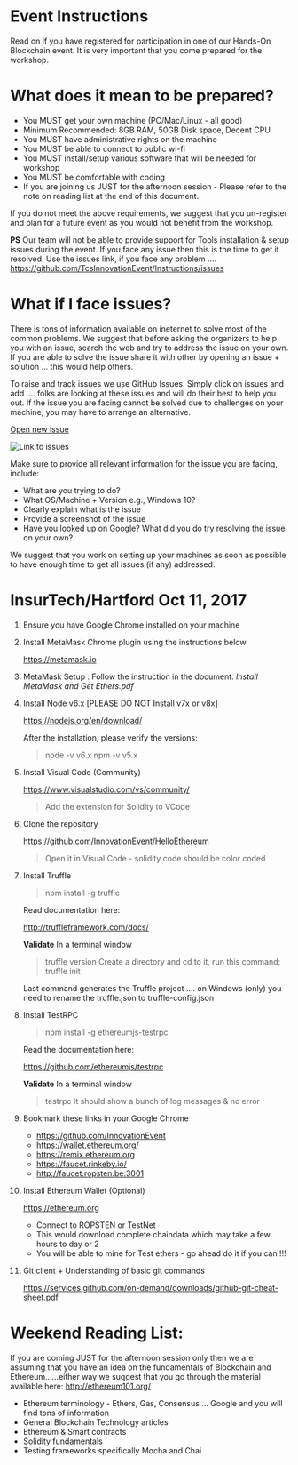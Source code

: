 # Event Instructions
Read on if you have registered for participation in one of our Hands-On Blockchain event. It is very important that you come prepared for the workshop. 

# What does it mean to be prepared?
* You MUST get your own machine (PC/Mac/Linux - all good)
* Minimum Recommended: 8GB RAM, 50GB Disk space, Decent CPU
* You MUST have administrative rights on the machine
* You MUST be able to connect to public wi-fi 
* You MUST install/setup various software that will be needed for workshop
* You MUST be comfortable with coding
* If you are joining us JUST for the afternoon session - Please refer to the note on reading list at the end of this document.

If you do not meet the above requirements, we suggest that you un-register and plan for a future event as you would not benefit from the workshop.

**PS**
Our team will not be able to provide support for Tools installation & setup issues during the event. If you face any issue then this is the time to get it resolved. Use the issues link, if you face any problem .... https://github.com/TcsInnovationEvent/Instructions/issues

# What if I face issues?

There is tons of information available on ineternet to solve most of the common problems. We suggest that before asking the organizers to help you with an issue, search the web and try to address the issue on your own. If you are able to solve the issue share it with other by opening an issue + solution ... this would help others.

To raise and track issues we use GitHub Issues. Simply click on issues and add .... folks are looking at these issues and will do their best to help you out. If the issue you are facing cannot be solved due to challenges on your machine, you may have to arrange an alternative.

[Open new issue](https://github.com/TcsInnovationEvent/Instructions/issues)



![Link to issues](https://user-images.githubusercontent.com/32396416/31078861-c79319c2-a751-11e7-921b-dd79c3669e4d.png)



Make sure to provide all relevant information for the issue you are facing, include:
* What are you trying to do?
* What OS/Machine + Version e.g., Windows 10?
* Clearly explain what is the issue
* Provide a screenshot of the issue
* Have you looked up on Google? What did you do try resolving the issue on your own?

We suggest that you work on setting up your machines as soon as possible to have enough time to get all issues (if any) addressed.

# InsurTech/Hartford  Oct 11, 2017

1. Ensure you have Google Chrome installed on your machine

2. Install MetaMask Chrome plugin using the instructions below

    https://metamask.io
    
3. MetaMask Setup : Follow the instruction in the document:  *Install MetaMask and Get Ethers.pdf*
    
3. Install Node v6.x  [PLEASE DO NOT Install v7x or v8x]

    https://nodejs.org/en/download/
    
    After the installation, please verify the versions:
    > node -v        v6.x
    > npm  -v        v5.x

4. Install Visual Code (Community)

   https://www.visualstudio.com/vs/community/
   
   > Add the extension for Solidity to VCode
   
5. Clone the repository

   https://github.com/InnovationEvent/HelloEthereum
   
   > Open it in Visual Code - solidity code should be color coded

6. Install Truffle

   > npm install -g truffle
   
   Read documentation here:
   
   http://truffleframework.com/docs/
   
   ****Validate****
   In a terminal window
   > truffle version
   Create a directory and cd to it, run this command:
   > truffle init
   
   Last command generates the Truffle project .... on Windows (only) you need to rename the truffle.json to truffle-config.json
   
7. Install TestRPC

   > npm install -g ethereumjs-testrpc
   
   Read the documentation here:
   
   https://github.com/ethereumjs/testrpc
   
   ****Validate****
   In a terminal window
   > testrpc             It should show a bunch of log messages & no error

8. Bookmark these links in your Google Chrome

    * https://github.com/InnovationEvent
    * https://wallet.ethereum.org/
    * https://remix.ethereum.org
    * https://faucet.rinkeby.io/
    * http://faucet.ropsten.be:3001
  

9. Install Ethereum Wallet (Optional)
   
   https://ethereum.org
   
   * Connect to ROPSTEN or TestNet
   * This would download complete chaindata which may take a few hours to day or 2
   * You will be able to mine for Test ethers - go ahead do it if you can !!!

10. Git client + Understanding of basic git commands
  
    https://services.github.com/on-demand/downloads/github-git-cheat-sheet.pdf
    

Weekend Reading List:
=====================
If you are coming JUST for the afternoon session only then we are assuming that you have an idea on the fundamentals of Blockchain and Ethereum......either way we suggest that you go through the material available here: http://ethereum101.org/

* Ethereum terminology - Ethers, Gas, Consensus ... Google and you will find tons of information  
* General Blockchain Technology articles
* Ethereum & Smart contracts
* Solidity fundamentals
* Testing frameworks specifically Mocha and Chai
